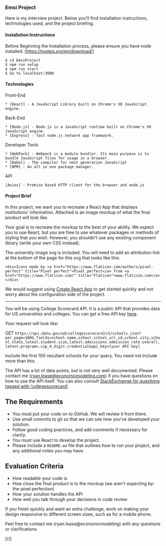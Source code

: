 ### Emsi Project
Here is my interview project. Below you'll find installation instructions, technologies used, and the project briefing.

#### Installation Instructions
Before Beginning the Installation process, please ensure you have node installed. [https://nodejs.org/en/download/]
```
$ cd EmsiProject
$ npm run setup
$ npm run start
$ Go to localhost:3000

```

#### Technologies
Front-End
```
* [React] - A JavaScript Library built on Chrome's V8 JavaScript engine.
```
Back-End
```
* [Node.js] - Node.js is a JavaScript runtime built on Chrome's V8 JavaScript engine.
* [Express] - fast node.js network app framework.
```
Developer Tools
```
* [WebPack] - Webpack is a module bundler. Its main purpose is to bundle JavaScript files for usage in a browser.
* [Babel] - The compiler for next generation JavaScript
* [NPM] - An all in one package manager.
```
API
```
[Axios] - Promise based HTTP client for the browser and node.js
```

#### Project Brief

In this project, we want you to recreate a React App that displays institutions’ information. Attached is an image mockup of what the final product will look like.

Your goal is to recreate the mockup to the best of your ability. We expect you to use React, but you are free to use whatever packages or methods of styling that you wish. However, you shouldn’t use any existing component library (write your own CSS instead). 

The university image svg is included. You will need to add an attribution link at the bottom of the page for this svg that looks like this:
```
<div>Icons made by <a href="https://www.flaticon.com/authors/pixel-perfect" title="Pixel perfect">Pixel perfect</a> from <a href="https://www.flaticon.com/" title="Flaticon">www.flaticon.com</a></div>
```

We would suggest using [Create React App](https://github.com/facebook/create-react-app) to get started quickly and not worry about the configuration side of the project. 

------------------------------------------


You will be using College Scorecard API. It is a public API that provides data for US universities and colleges. You can get a free API key [here](https://collegescorecard.ed.gov/data/documentation/).


Your request will look like:

GET 
`https://api.data.gov/ed/collegescorecard/v1/schools.json?per_page=100&_fields=school.name,school.school_url,id,school.city,school.state,latest.student.size,latest.admissions.admission_rate.overall,latest.programs.cip_4_digit.credential&api_key=[your API key]` 


Include the first 100 resultant schools for your query. You need not include more than this.

The API has a lot of data points, but is not very well documented. Please contact me (ryan.lease@economicmodeling.com) if you have questions on how to use the API itself. You can also consult [StackExchange for questions tagged with ‘collegescorecard’](https://opendata.stackexchange.com/questions/tagged/collegescorecard).


## The Requirements

- You must put your code on to GitHub. We will review it from there.
- Use small commits to git so that we can see how you’ve developed your solution.
- Follow good coding practices, and add comments if necessary for clarity.
- You must use React to develop the project.
- Please include a `README.md` file that outlines how to run your project, and any additional notes you may have.

## Evaluation Criteria

- How readable your code is
- How close the final product is to the mockup (we aren't expecting by-the-pixel perfection)
- How your solution handles the API
- How well you talk through your decisions in code review

If you finish quickly and want an extra challenge, work on making your design responsive to different screen sizes, such as for a mobile phone.

Feel free to contact me (ryan.lease@economicmodeling) with any questions or clarifications.

[//]

[Node.js]: <http://nodejs.org>
[Express]: <http://expressjs.com>
[React]: <https://reactjs.org/>
[WebPack]: <https://webpack.js.org/>
[Babel]: <https://babeljs.io/>
[NPM]: <https://www.npmjs.com/>
[Axios]: <https://github.com/axios/axios>